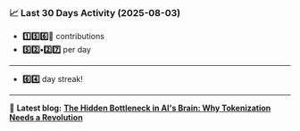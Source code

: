 <!--START_STATS-->
### 📈 Last 30 Days Activity (2025-08-03)  
- **1️⃣5️⃣6️⃣🎱** contributions  
- **5️⃣2️⃣•2️⃣7️⃣** per day
---
- **6️⃣4️⃣** day streak!
---
📝 **Latest blog:** [**The Hidden Bottleneck in AI's Brain: Why Tokenization Needs a Revolution**](https://andriak.com/blog/tokenization-revolution)
<!--END_STATS-->
